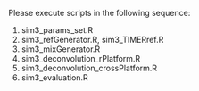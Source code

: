 Please execute scripts in the following sequence: 

1. sim3_params_set.R
2. sim3_refGenerator.R, sim3_TIMERref.R
3. sim3_mixGenerator.R 
4. sim3_deconvolution_rPlatform.R 
5. sim3_deconvolution_crossPlatform.R 
6. sim3_evaluation.R
